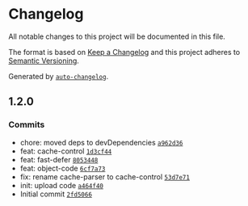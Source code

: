 # Changelog

All notable changes to this project will be documented in this file.

The format is based on [Keep a Changelog](https://keepachangelog.com/en/1.0.0/)
and this project adheres to [Semantic Versioning](https://semver.org/spec/v2.0.0.html).

Generated by [`auto-changelog`](https://github.com/CookPete/auto-changelog).

## 1.2.0

### Commits

- chore: moved deps to devDependencies [`a962d36`](https://github.com/arthurfiorette/tinylibs/commit/a962d36162186dc41df595173f854f110c77ddff)
- feat: cache-control [`1d3cf44`](https://github.com/arthurfiorette/tinylibs/commit/1d3cf44c618e67d23bb5be9c899b4260ae31934b)
- feat: fast-defer [`8053448`](https://github.com/arthurfiorette/tinylibs/commit/805344801172811f727f69ff04cd76326ecdc7b5)
- feat: object-code [`6cf7a73`](https://github.com/arthurfiorette/tinylibs/commit/6cf7a73e002789e54db5d574a023c523e16c3ef2)
- fix: rename cache-parser to cache-control [`53d7e71`](https://github.com/arthurfiorette/tinylibs/commit/53d7e71977f422c93f7b443ae276c3fa7e5c0e89)
- init: upload code [`a464f40`](https://github.com/arthurfiorette/tinylibs/commit/a464f40bb8837833219651e6c3fb1acc88aeb89a)
- Initial commit [`2fd5066`](https://github.com/arthurfiorette/tinylibs/commit/2fd50668757cba3e9aab81a749b3b296849db0f0)
